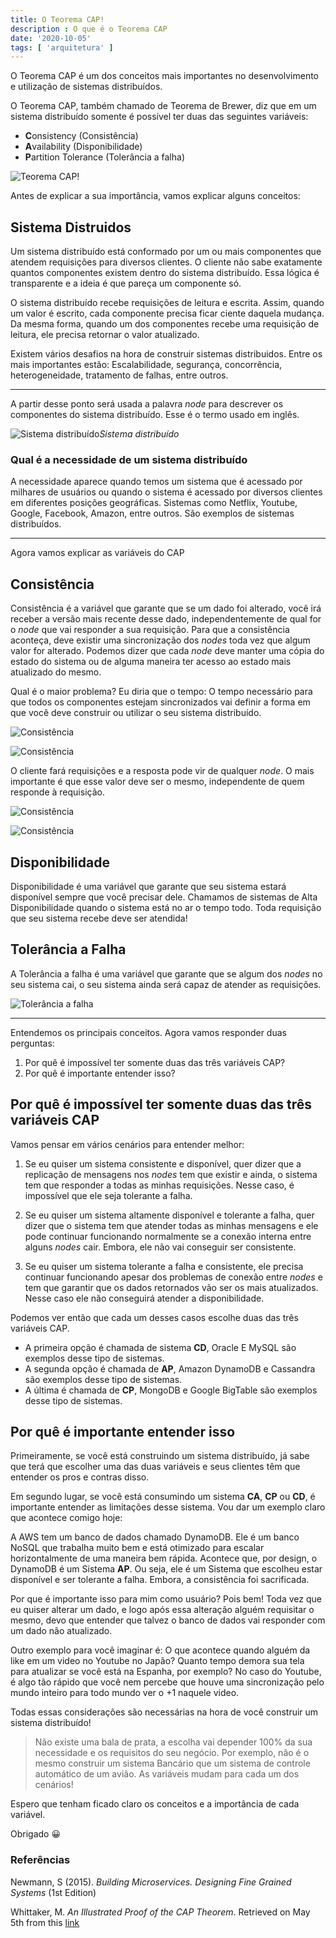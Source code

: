 ```yaml
---
title: O Teorema CAP!
description : O que é o Teorema CAP
date: '2020-10-05'
tags: [ 'arquitetura' ]
---
```


O Teorema CAP é um dos conceitos mais importantes no desenvolvimento e utilização de sistemas distribuídos.

O Teorema CAP, também chamado de Teorema de Brewer, diz que em um sistema distribuído somente é possível ter duas das seguintes variáveis:

- **C**onsistency (Consistência)
- **A**vailability (Disponibilidade)
- **P**artition Tolerance (Tolerância a falha)

![Teorema CAP!](assets/cap_theorem.png)

Antes de explicar a sua importância, vamos explicar alguns conceitos:

## Sistema Distruidos

Um sistema distribuído está conformado por um ou mais componentes que atendem requisições para diversos clientes. O cliente não sabe exatamente quantos componentes existem dentro do sistema distribuído. Essa lógica é transparente e a ideia é que pareça um componente só.

O sistema distribuído recebe requisições de leitura e escrita. Assim, quando um valor é escrito, cada componente precisa ficar ciente daquela mudança. Da mesma forma, quando um dos componentes recebe uma requisição de leitura, ele precisa retornar o valor atualizado.

Existem vários desafios na hora de construir sistemas distribuidos. Entre os mais importantes estão: Escalabilidade, segurança, concorrência, heterogeneidade, tratamento de falhas, entre outros.

------------

A partir desse ponto será usada a palavra *node* para descrever os componentes do sistema distribuído. Esse é o termo usado em inglês.

![Sistema distribuído](assets/distributed_sys.png)*Sistema distribuído*

### Qual é a necessidade de um sistema distribuído

A necessidade aparece quando temos um sistema que é acessado por milhares de usuários ou quando o sistema é acessado por diversos clientes em diferentes posições geográficas. Sistemas como Netflix, Youtube, Google, Facebook, Amazon, entre outros. São exemplos de sistemas distribuídos.

------------

Agora vamos explicar as variáveis do CAP

## Consistência

Consistência é a variável que garante que se um dado foi alterado, você irá receber a versão mais recente desse dado, independentemente de qual for o *node* que vai responder a sua requisição.
Para que a consistência aconteça, deve existir uma sincronização dos *nodes* toda vez que algum valor for alterado. Podemos dizer que cada *node* deve manter uma cópia do estado do sistema ou de alguma maneira ter acesso ao estado mais atualizado do mesmo.

Qual é o maior problema? Eu diria que o tempo: O tempo necessário para que todos os componentes estejam sincronizados vai definir a forma em que você deve construir ou utilizar o seu sistema distribuído.

![Consistência](assets/consistency_1.png)

![Consistência](assets/consistency_2.png)

O cliente fará requisições e a resposta pode vir de qualquer *node*. O mais importante é que esse valor deve ser o mesmo, independente de quem responde à requisição.

![Consistência](assets/consistency_3.png)

![Consistência](assets/consistency_4.png)

## Disponibilidade

Disponibilidade é uma variável que garante que seu sistema estará disponível sempre que você precisar dele. Chamamos de sistemas de Alta Disponibilidade quando o sistema está no ar o tempo todo. Toda requisição que seu sistema recebe deve ser atendida!

## Tolerância a Falha

A Tolerância a falha é uma variável que garante que se algum dos *nodes* no seu sistema cai, o seu sistema ainda será capaz de atender as requisições.

![Tolerância a falha](assets/partition_tolerance.png)

------------

Entendemos os principais conceitos. Agora vamos responder duas perguntas:

1. Por quê é impossível ter somente duas das três variáveis CAP?
2. Por quê é importante entender isso?

## Por quê é impossível ter somente duas das três variáveis CAP

Vamos pensar em vários cenários para entender melhor:

1. Se eu quiser um sistema consistente e disponível, quer dizer que a replicação de mensagens nos *nodes* tem que existir e ainda, o sistema tem que responder a todas as minhas requisições. Nesse caso, é impossível que ele seja tolerante a falha.

2. Se eu quiser um sistema altamente disponível e tolerante a falha, quer dizer que o sistema tem que atender todas as minhas mensagens e ele pode continuar funcionando normalmente se a conexão interna entre alguns *nodes* cair. Embora, ele não vai conseguir ser consistente.

3. Se eu quiser um sistema tolerante a falha e consistente, ele precisa continuar funcionando apesar dos problemas de conexão entre *nodes* e tem que garantir que os dados retornados vão ser os mais atualizados. Nesse caso ele não conseguirá atender a disponibilidade.

Podemos ver então que cada um desses casos escolhe duas das três variáveis CAP.

- A primeira opção é chamada de sistema **CD**, Oracle E MySQL são exemplos desse tipo de sistemas.
- A segunda opção é chamada de **AP**, Amazon DynamoDB e Cassandra são exemplos desse tipo de sistemas.
- A última é chamada de **CP**, MongoDB e Google BigTable são exemplos desse tipo de sistemas.

## Por quê é importante entender isso

Primeiramente, se você está construindo um sistema distribuído, já sabe que terá que escolher uma das duas variáveis e seus clientes têm que entender os pros e contras disso.

Em segundo lugar, se você está consumindo um sistema **CA**, **CP** ou **CD**, é importante entender as limitações desse sistema. Vou dar um exemplo claro que acontece comigo hoje:

A AWS tem um banco de dados chamado DynamoDB. Ele é um banco NoSQL que trabalha muito bem e está otimizado para escalar horizontalmente de uma maneira bem rápida. Acontece que, por design, o DynamoDB é um Sistema **AP**. Ou seja, ele é um Sistema que escolheu estar disponível e ser tolerante a falha. Embora, a consistência foi sacrificada.

Por que é importante isso para mim como usuário? Pois bem! Toda vez que eu quiser alterar um dado, e logo após essa alteração alguém requisitar o mesmo, devo que entender que talvez o banco de dados vai responder com um dado não atualizado.

Outro exemplo para você imaginar é: O que acontece quando alguém da like em um video no Youtube no Japão? Quanto tempo demora sua tela para atualizar se você está na Espanha, por exemplo? No caso do Youtube, é algo tão rápido que você nem percebe que houve uma sincronização pelo mundo inteiro para todo mundo ver o +1 naquele video.

Todas essas considerações são necessárias na hora de você construir um sistema distribuído!

> Não existe uma bala de prata, a escolha vai depender 100% da sua necessidade e os requisitos do seu negócio. Por exemplo, não é o mesmo construir um sistema Bancário que um sistema de controle automático de um avião. As variáveis mudam para cada um dos cenários!

Espero que tenham ficado claro os conceitos e a importância de cada variável.

Obrigado 😀

### Referências

Newmann, S (2015). *Building Microservices. Designing Fine Grained Systems* (1st Edition)

Whittaker, M. *An Illustrated Proof of the CAP Theorem*. Retrieved on May 5th from this [link](https://mwhittaker.github.io/blog/an_illustrated_proof_of_the_cap_theorem/)
